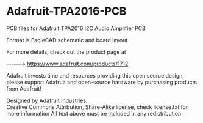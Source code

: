 Adafruit-TPA2016-PCB
====================

PCB files for Adafruit TPA2016 I2C Audio Amplifier PCB

Format is EagleCAD schematic and board layout

For more details, check out the product page at

-----> https://www.adafruit.com/products/1712

Adafruit invests time and resources providing this open source design, 
please support Adafruit and open-source hardware by purchasing 
products from Adafruit!

Designed by Adafruit Industries.  
Creative Commons Attribution, Share-Alike license, check license.txt for more information
All text above must be included in any redistribution